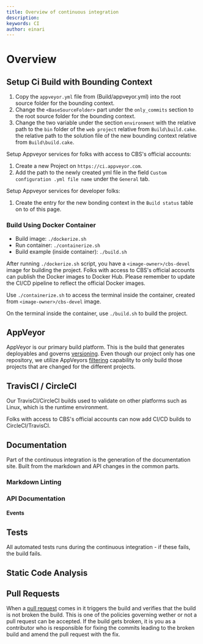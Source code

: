 ```yaml
---
title: Overview of continuous integration
description: 
keywords: CI
author: einari
---
```

# Overview

## Setup Ci Build with Bounding Context

1. Copy the `appveyor.yml` file from (Build/appveyor.yml) into the root source folder for the bounding context.
1. Change the `<BaseSourceFolder>` part under the `only_commits` section to the root source folder for the bounding context.
1. Change the two variable under the section `environment` with the relative path to the `bin` folder of the `web project` relative from `Build\build.cake`. the relative path to the solution file of the new bounding context relative from `Build\build.cake`.

Setup Appveyor services for folks with access to CBS's official accounts:

1. Create a new Project on `https://ci.appveyor.com`.
1. Add the path to the newly created yml file in the field `Custom configuration .yml file name` under the `General` tab.

Setup Appveyor services for developer folks:

1. Create the entry for the new bonding context in the `Build status` table on to of this page.

### Build Using Docker Container

* Build image: `./dockerize.sh`
* Run container: `./containerize.sh`
* Build example (inside container): `./build.sh`

After running `./dockerize.sh` script, you have a `<image-owner>/cbs-devel` image for building the project.
Folks with access to CBS's official accounts can publish the Docker images to Docker Hub.
Please remember to update the CI/CD pipeline to reflect the official Docker images.

Use `./containerize.sh` to access the terminal inside the container, created from `<image-owner>/cbs-devel` image.

On the terminal inside the container, use `./build.sh` to build the project.

## AppVeyor

AppVeyor is our primary build platform. This is the build that generates deployables and governs [versioning](../Deployment/versioning.mg).
Even though our project only has one repository, we utilize AppVeyors [filtering](https://www.appveyor.com/docs/how-to/filtering-commits/)
capability to only build those projects that are changed for the different projects.

## TravisCI / CircleCI

Our TravisCI/CircleCI builds used to validate on other platforms such as Linux, which is the runtime environment.

Folks with access to CBS's official accounts can now add CI/CD builds to CircleCI/TravisCI.

## Documentation

Part of the continuous integration is the generation of the documentation site. Built from the markdown and API changes in the common parts.

### Markdown Linting

### API Documentation

#### Events

## Tests

All automated tests runs during the continuous integration - if these fails, the build fails.

## Static Code Analysis

## Pull Requests

When a [pull request](../Contribution/pull_requests.md) comes in it triggers the build and verifies that the build is not broken the build.
This is one of the policies governing wether or not a pull request can be accepted. If the build gets broken, it is you as a contributor
who is responsible for fixing the commits leading to the broken build and amend the pull request with the fix.